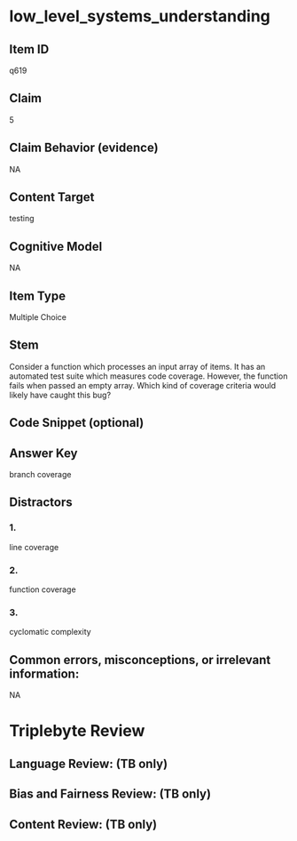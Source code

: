 # low_level_systems_understanding

## Item ID
q619

## Claim
5

## Claim Behavior (evidence)
NA

## Content Target
testing

## Cognitive Model
NA

## Item Type
Multiple Choice

## Stem
Consider a function which processes an input array of items.  It has an automated test suite which measures code coverage.  However, the function fails when passed an empty array.  Which kind of coverage criteria would likely have caught this bug?

## Code Snippet (optional)


## Answer Key
branch coverage

## Distractors

### 1.
line coverage

### 2.
function coverage

### 3.
cyclomatic complexity

## Common errors, misconceptions, or irrelevant information:
NA

# Triplebyte Review


## Language Review: (TB only)


## Bias and Fairness Review: (TB only)


## Content Review: (TB only)

